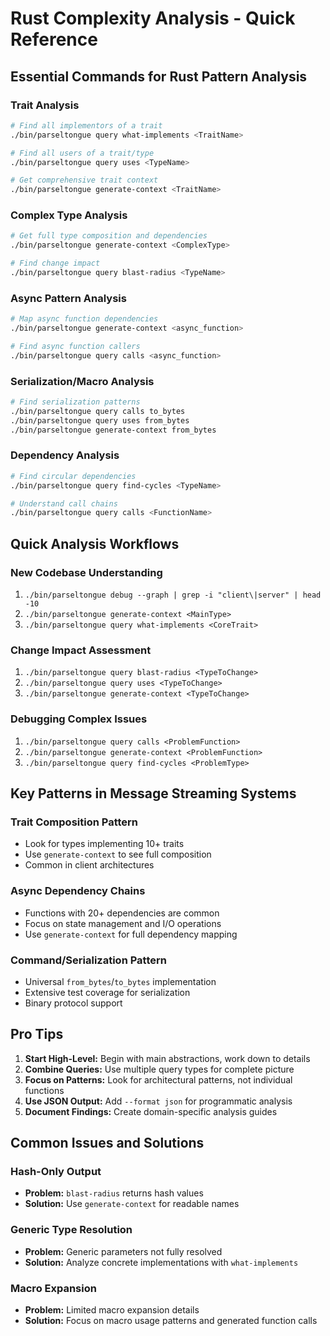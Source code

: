 # Rust Complexity Analysis - Quick Reference

## Essential Commands for Rust Pattern Analysis

### Trait Analysis
```bash
# Find all implementors of a trait
./bin/parseltongue query what-implements <TraitName>

# Find all users of a trait/type
./bin/parseltongue query uses <TypeName>

# Get comprehensive trait context
./bin/parseltongue generate-context <TraitName>
```

### Complex Type Analysis
```bash
# Get full type composition and dependencies
./bin/parseltongue generate-context <ComplexType>

# Find change impact
./bin/parseltongue query blast-radius <TypeName>
```

### Async Pattern Analysis
```bash
# Map async function dependencies
./bin/parseltongue generate-context <async_function>

# Find async function callers
./bin/parseltongue query calls <async_function>
```

### Serialization/Macro Analysis
```bash
# Find serialization patterns
./bin/parseltongue query calls to_bytes
./bin/parseltongue query uses from_bytes
./bin/parseltongue generate-context from_bytes
```

### Dependency Analysis
```bash
# Find circular dependencies
./bin/parseltongue query find-cycles <TypeName>

# Understand call chains
./bin/parseltongue query calls <FunctionName>
```

## Quick Analysis Workflows

### New Codebase Understanding
1. `./bin/parseltongue debug --graph | grep -i "client\|server" | head -10`
2. `./bin/parseltongue generate-context <MainType>`
3. `./bin/parseltongue query what-implements <CoreTrait>`

### Change Impact Assessment
1. `./bin/parseltongue query blast-radius <TypeToChange>`
2. `./bin/parseltongue query uses <TypeToChange>`
3. `./bin/parseltongue generate-context <TypeToChange>`

### Debugging Complex Issues
1. `./bin/parseltongue query calls <ProblemFunction>`
2. `./bin/parseltongue generate-context <ProblemFunction>`
3. `./bin/parseltongue query find-cycles <ProblemType>`

## Key Patterns in Message Streaming Systems

### Trait Composition Pattern
- Look for types implementing 10+ traits
- Use `generate-context` to see full composition
- Common in client architectures

### Async Dependency Chains
- Functions with 20+ dependencies are common
- Focus on state management and I/O operations
- Use `generate-context` for full dependency mapping

### Command/Serialization Pattern
- Universal `from_bytes`/`to_bytes` implementation
- Extensive test coverage for serialization
- Binary protocol support

## Pro Tips

1. **Start High-Level:** Begin with main abstractions, work down to details
2. **Combine Queries:** Use multiple query types for complete picture
3. **Focus on Patterns:** Look for architectural patterns, not individual functions
4. **Use JSON Output:** Add `--format json` for programmatic analysis
5. **Document Findings:** Create domain-specific analysis guides

## Common Issues and Solutions

### Hash-Only Output
- **Problem:** `blast-radius` returns hash values
- **Solution:** Use `generate-context` for readable names

### Generic Type Resolution
- **Problem:** Generic parameters not fully resolved
- **Solution:** Analyze concrete implementations with `what-implements`

### Macro Expansion
- **Problem:** Limited macro expansion details
- **Solution:** Focus on macro usage patterns and generated function calls
